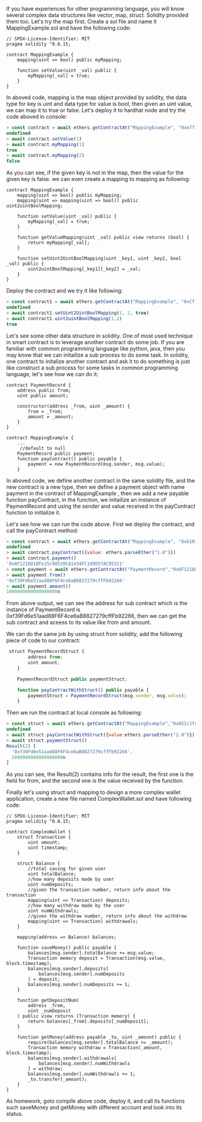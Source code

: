 If you have experiences for other programming language, you will know several complex data structures like vector, map, struct. Solidity provided them too. Let's try the map first. Create a sol file and name it
MappingExample.sol and have the following code:

```sol
// SPDX-License-Identifier: MIT
pragma solidity ^0.8.15;

contract MappingExample {
    mapping(uint => bool) public myMapping;

    function setValue(uint _val) public {
        myMapping[_val] = true;
    }
}

```
In aboved code, mapping is the map object provided by solidity, the data type for key is uint and data type for value is bool, then given an uint value, we can map it to true or false. Let's deploy it to hardhat node and try the code aboved in console:

```js
> const contract = await ethers.getContractAt("MappingExample", "0xe7f1725E7734CE288F8367e1Bb143E90bb3F0512")
undefined
> await contract.setValue(1)
> await contract.myMapping(1)
true
> await contract.myMapping(2)
false
```
As you can see, if the given key is not in the map, then the value for the given key is false. we can even create a mapping to mapping as following:
```sol
contract MappingExample {
    mapping(uint => bool) public myMapping;
    mapping(uint => mapping(uint => bool)) public uint2uintBoolMapping;

    function setValue(uint _val) public {
        myMapping[_val] = true;
    }

    function getValueMapping(uint _val) public view returns (bool) {
        return myMapping[_val];
    }

    function setUint2UintBoolMapping(uint _key1, uint _key2, bool _val) public {
        uint2uintBoolMapping[_key1][_key2] = _val;
    }
}
```
Deploy the contract and we try it like following:
```js
> const contract1 = await ethers.getContractAt("MappingExample", "0xCf7Ed3AccA5a467e9e704C703E8D87F634fB0Fc9")
undefined
> await contract1.setUint2UintBoolMapping(1, 2, true)
> await contract1.uint2uintBoolMapping(1,2)
true
```

Let's see some other data structure in solidity. One of most used technique in smart contract is to leverage another contract do some job. If you are familiar with common programming 
language like python, java, then you may know that we can initailize a sub process to do some task. In solidity, one contract to initalize another contract and ask it to do something
is just like construct a sub process for some tasks in common programming language, let's see how we can do it:

```sol
contract PaymentRecord {
    address public from;
    uint public amount;

    constructor(address _from, uint _amount) {
        from = _from;
        amount = _amount;
    }
}

contract MappingExample {
    ...
     //default to null
    PaymentRecord public payment;
    function payContract() public payable {
        payment = new PaymentRecord(msg.sender, msg.value);
    }
```
In aboved code, we define another contract in the same solidity file, and the new contract is a new type, then we define a payment object with name payment in the contract of MappingExample
, then we add a new payable function payContract, in the function, we initailize an instance of PaymentRecord and using the sender and value received in the payContract function to 
initialize it.

Let's see how we can run the code above. First we deploy the contract, and call the payContract method:
```js
> const contract = await ethers.getContractAt("MappingExample", "0x610178dA211FEF7D417bC0e6FeD39F05609AD788")
undefined
> await contract.payContract({value: ethers.parseEther("1.0")})
> await contract.payment()
'0x6F1216D1BFe15c98520CA1434FC1d9D57AC95321'
> const payment = await ethers.getContractAt("PaymentRecord","0x6F1216D1BFe15c98520CA1434FC1d9D57AC95321")
> await payment.from()
'0xf39Fd6e51aad88F6F4ce6aB8827279cffFb92266'
> await payment.amount()
1000000000000000000n
```
From above output, we can see the address for sub contract which is the instance of PaymentRecord is 0xf39Fd6e51aad88F6F4ce6aB8827279cffFb92266, then we can get the sub contract and aceess
to its value like from and amount.

We can do the same job by using struct from solidity, add the following piece of code to our contract:
```js
 struct PaymentRecordStruct {
        address from;
        uint amount;
    }

    PaymentRecordStruct public paymentStruct;

    function payContractWithStruct() public payable {
        paymentStruct = PaymentRecordStruct(msg.sender, msg.value);
    }
```
Then we run the contract at local console as following:
```js
> const struct = await ethers.getContractAt("MappingExample","0xA51c1fc2f0D1a1b8494Ed1FE312d7C3a78Ed91C0")
undefined
> await struct.payContractWithStruct({value:ethers.parseEther("2.0")})
> await struct.paymentStruct()
Result(2) [
  '0xf39Fd6e51aad88F6F4ce6aB8827279cffFb92266',
  2000000000000000000n
]
```
As you can see, the Result(2) contains info for the result, the first one is the field for from, and the second one is the value received by the function.

Finally let's using struct and mapping to design a more complex wallet application, create a new file named ComplexWallet.sol and have following code:

```sol
// SPDX-License-Identifier: MIT
pragma solidity ^0.8.15;

contract ComplexWallet {
    struct Transaction {
        uint amount;
        uint timestamp;
    }

    struct Balance {
        //total saving for given user
        uint totalBalance;
        //how many deposits made by user
        uint numDeposits;
        //given the transaction number, return info about the transaction
        mapping(uint => Transaction) deposits;
        //how many withdraw made by the user
        uint numWithdrawls;
        //given the withdraw number, return info about the withdraw
        mapping(uint => Transaction) withdrawals;
    }

    mapping(address => Balance) balances;

    function saveMoney() public payable {
        balances[msg.sender].totalBalance += msg.value;
        Transaction memory deposit = Transaction(msg.value, block.timestamp);
        balances[msg.sender].deposits[
            balances[msg.sender].numDeposits
        ] = deposit;
        balances[msg.sender].numDeposits += 1;
    }

    function getDepositNum(
        address _from,
        uint _numDeposit
    ) public view returns (Transaction memory) {
        return balances[_from].deposits[_numDeposit];
    }

    function getMoney(address payable _to, uint _amount) public {
        require(balances[msg.sender].totalBalance >= _amount);
        Transaction memory withdraw = Transaction(_amount, block.timestamp);
        balances[msg.sender].withdrawals[
            balances[msg.sender].numWithdrawls
        ] = withdraw;
        balances[msg.sender].numWithdrawls += 1;
        _to.transfer(_amount);
    }
}

```
As homework, goto compile above code, deploy it, and call its functions such saveMoney and getMoney with different account and look into its status.

